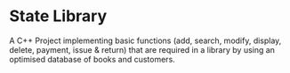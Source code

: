 # State Library
A C++ Project implementing basic functions (add, search, modify, display, delete, payment, issue & return) that are required in a library by using an optimised database of books and customers.
